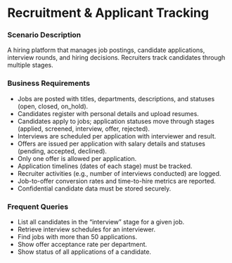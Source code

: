 # Recruitment & Applicant Tracking

### Scenario Description
A hiring platform that manages job postings, candidate applications, interview rounds, and hiring decisions. Recruiters track candidates through multiple stages.

### Business Requirements
* Jobs are posted with titles, departments, descriptions, and statuses (open, closed, on_hold).
* Candidates register with personal details and upload resumes.
* Candidates apply to jobs; application statuses move through stages (applied, screened, interview, offer, rejected).
* Interviews are scheduled per application with interviewer and result.
* Offers are issued per application with salary details and statuses (pending, accepted, declined).
* Only one offer is allowed per application.
* Application timelines (dates of each stage) must be tracked.
* Recruiter activities (e.g., number of interviews conducted) are logged.
* Job-to-offer conversion rates and time-to-hire metrics are reported.
* Confidential candidate data must be stored securely.

### Frequent Queries
* List all candidates in the “interview” stage for a given job.
* Retrieve interview schedules for an interviewer.
* Find jobs with more than 50 applications.
* Show offer acceptance rate per department.
* Show status of all applications of a candidate.
